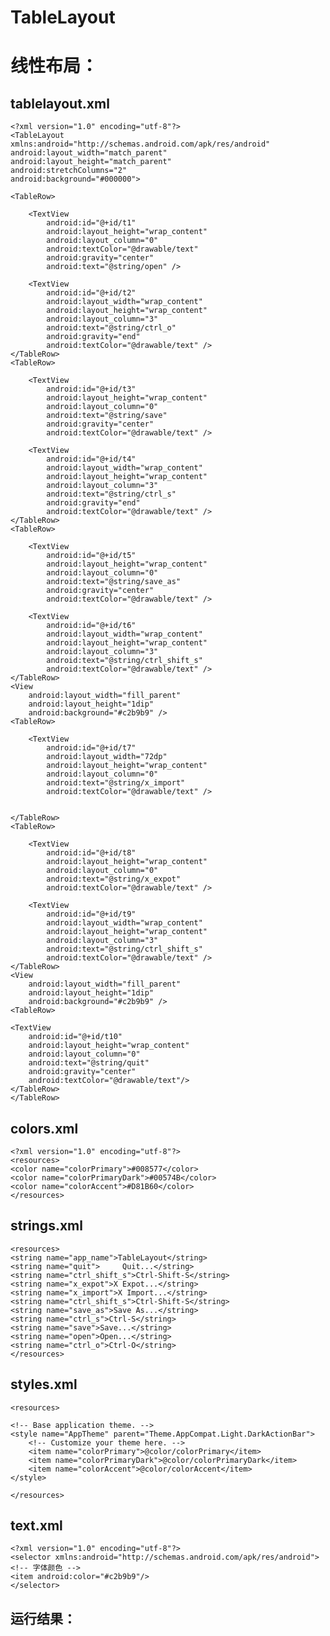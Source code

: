 # TableLayout
线性布局：
==
tablelayout.xml
--
    <?xml version="1.0" encoding="utf-8"?>
    <TableLayout xmlns:android="http://schemas.android.com/apk/res/android"
    android:layout_width="match_parent"
    android:layout_height="match_parent"
    android:stretchColumns="2"
    android:background="#000000">

    <TableRow>

        <TextView
            android:id="@+id/t1"
            android:layout_height="wrap_content"
            android:layout_column="0"
            android:textColor="@drawable/text"
            android:gravity="center"
            android:text="@string/open" />

        <TextView
            android:id="@+id/t2"
            android:layout_width="wrap_content"
            android:layout_height="wrap_content"
            android:layout_column="3"
            android:text="@string/ctrl_o"
            android:gravity="end"
            android:textColor="@drawable/text" />
    </TableRow>
    <TableRow>

        <TextView
            android:id="@+id/t3"
            android:layout_height="wrap_content"
            android:layout_column="0"
            android:text="@string/save"
            android:gravity="center"
            android:textColor="@drawable/text" />

        <TextView
            android:id="@+id/t4"
            android:layout_width="wrap_content"
            android:layout_height="wrap_content"
            android:layout_column="3"
            android:text="@string/ctrl_s"
            android:gravity="end"
            android:textColor="@drawable/text" />
    </TableRow>
    <TableRow>

        <TextView
            android:id="@+id/t5"
            android:layout_height="wrap_content"
            android:layout_column="0"
            android:text="@string/save_as"
            android:gravity="center"
            android:textColor="@drawable/text" />

        <TextView
            android:id="@+id/t6"
            android:layout_width="wrap_content"
            android:layout_height="wrap_content"
            android:layout_column="3"
            android:text="@string/ctrl_shift_s"
            android:textColor="@drawable/text" />
    </TableRow>
    <View
        android:layout_width="fill_parent"
        android:layout_height="1dip"
        android:background="#c2b9b9" />
    <TableRow>

        <TextView
            android:id="@+id/t7"
            android:layout_width="72dp"
            android:layout_height="wrap_content"
            android:layout_column="0"
            android:text="@string/x_import"
            android:textColor="@drawable/text" />


    </TableRow>
    <TableRow>

        <TextView
            android:id="@+id/t8"
            android:layout_height="wrap_content"
            android:layout_column="0"
            android:text="@string/x_expot"
            android:textColor="@drawable/text" />

        <TextView
            android:id="@+id/t9"
            android:layout_width="wrap_content"
            android:layout_height="wrap_content"
            android:layout_column="3"
            android:text="@string/ctrl_shift_s"
            android:textColor="@drawable/text" />
    </TableRow>
    <View
        android:layout_width="fill_parent"
        android:layout_height="1dip"
        android:background="#c2b9b9" />
    <TableRow>

    <TextView
        android:id="@+id/t10"
        android:layout_height="wrap_content"
        android:layout_column="0"
        android:text="@string/quit"
        android:gravity="center"
        android:textColor="@drawable/text"/>
    </TableRow>
    </TableRow>
    
colors.xml
--
    <?xml version="1.0" encoding="utf-8"?>
    <resources>
    <color name="colorPrimary">#008577</color>
    <color name="colorPrimaryDark">#00574B</color>
    <color name="colorAccent">#D81B60</color>
    </resources>
    
strings.xml
--
    <resources>
    <string name="app_name">TableLayout</string>
    <string name="quit">     Quit...</string>
    <string name="ctrl_shift_s">Ctrl-Shift-S</string>
    <string name="x_expot">X Expot...</string>
    <string name="x_import">X Import...</string>
    <string name="ctrl_shift_s">Ctrl-Shift-S</string>
    <string name="save_as">Save As...</string>
    <string name="ctrl_s">Ctrl-S</string>
    <string name="save">Save...</string>
    <string name="open">Open...</string>
    <string name="ctrl_o">Ctrl-O</string>
    </resources>
    
styles.xml
--
    <resources>

    <!-- Base application theme. -->
    <style name="AppTheme" parent="Theme.AppCompat.Light.DarkActionBar">
        <!-- Customize your theme here. -->
        <item name="colorPrimary">@color/colorPrimary</item>
        <item name="colorPrimaryDark">@color/colorPrimaryDark</item>
        <item name="colorAccent">@color/colorAccent</item>
    </style>

    </resources>
    
text.xml
--
    <?xml version="1.0" encoding="utf-8"?>
    <selector xmlns:android="http://schemas.android.com/apk/res/android">
    <!-- 字体颜色 -->
    <item android:color="#c2b9b9"/>
    </selector>


运行结果：
--






